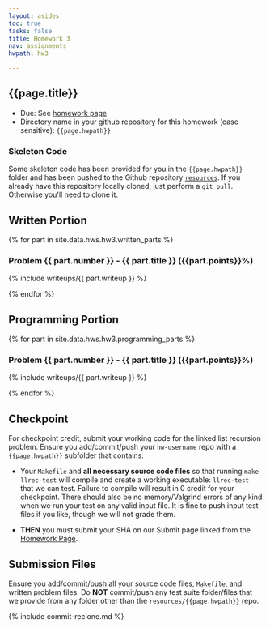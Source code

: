 ```yaml
---
layout: asides
toc: true
tasks: false
title: Homework 3
nav: assignments
hwpath: hw3

---
```


## {{page.title}}

+ Due: See [homework page]({{site.baseurl}}/homework/index.html)
+ Directory name in your github repository for this homework (case sensitive): `{{page.hwpath}}`

### Skeleton Code
Some skeleton code has been provided for you in the `{{page.hwpath}}` folder and has been pushed to the Github repository [`resources`](https://github.com/{{site.data.main.github_org}}/resources/ ). If you already have this repository locally cloned, just perform a `git pull`.  Otherwise you'll need to clone it.


## Written Portion


{% for part in site.data.hws.hw3.written_parts %}

### Problem {{ part.number }} - {{ part.title }} ({{part.points}}%)

{% include writeups/{{ part.writeup }} %}

{% endfor %}


## Programming Portion

{% for part in site.data.hws.hw3.programming_parts %}

### Problem {{ part.number }} - {{ part.title }} ({{part.points}}%)

{% include writeups/{{ part.writeup }} %}

{% endfor %}

## Checkpoint

For checkpoint credit, submit your working code for the linked list recursion problem. Ensure you add/commit/push your `hw-username` repo with a `{{page.hwpath}}` subfolder that contains:

  - Your `Makefile` and **all necessary source code files** so that running `make llrec-test` will compile and create a working executable: `llrec-test` that we can test.  Failure to compile will result in 0 credit for your checkpoint.  There should also be no memory/Valgrind errors of any kind when we run your test on any valid input file. It is fine to push input test files if you like, though we will not grade them.

  - **THEN** you must submit your SHA on our Submit page linked from the [Homework Page]({{site.baseurl}}/homeworks/).

## Submission Files

Ensure you add/commit/push all your source code files, `Makefile`, and written problem files.  Do **NOT** commit/push any test suite folder/files that we provide from any folder other than the `resources/{{page.hwpath}}` repo.

{% include commit-reclone.md %}

